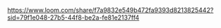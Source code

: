 https://www.loom.com/share/f7a9832e549b472fa9393d8213825442?sid=79f1e048-27b5-44f8-be2a-fe81e2137ff4
